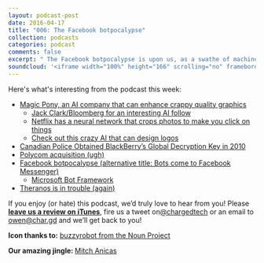 ```yaml
---
layout: podcast-post
date: 2016-04-17
title: "006: The Facebook botpocalypse"
collection: podcasts
categories: podcast
comments: false
excerpt: " The Facebook botpocalypse is upon us, as a swathe of machines descend on Messenger to converse with you about the weather. That, and John and Owen talk about Magic Pony, Artificial Intelligence, BlackBerry's shady dealings and a whole lot more."
soundcloud: '<iframe width="100%" height="166" scrolling="no" frameborder="no" src="https://w.soundcloud.com/player/?url=https%3A//api.soundcloud.com/tracks/284554987&amp;color=ff5500&amp;auto_play=false&amp;hide_related=false&amp;show_comments=true&amp;show_user=true&amp;show_reposts=false"></iframe>'
---
```

Here's what's interesting from the podcast this week:

<ul>
  <li><a href="http://techcrunch.com/2016/04/14/magic-ponys-neural-network-dreams-up-new-imagery-to-expand-an-existing-picture/">Magic Pony, an AI company that can enhance crappy quality graphics</a>
<ul>
  <li><a href="http://www.bloomberg.com/authors/AR9W2-bWwKY/jack-clark">Jack Clark/Bloomberg for an interesting AI follow</a></li>
  <li><a href="http://www.wired.com/2016/03/netflixs-grand-maybe-crazy-plan-conquer-world/">Netflix has a neural network that crops photos to make you click on things</a></li>
  <li><a href="http://www.fastcodesign.com/3058852/what-happens-when-you-apply-machine-learning-to-logo-design">Check out this crazy AI that can design logos</a></li>
</ul>
</li>
  <li><a href="https://news.vice.com/article/exclusive-canada-police-obtained-blackberrys-global-decryption-key-how">Canadian Police Obtained BlackBerry’s Global Decryption Key in 2010</a></li>
  <li><a href="http://www.wsj.com/articles/mitel-networks-to-acquire-polycom-for-1-8-billion-1460718185">Polycom acquisition (ugh)</a></li>
  <li><a href="http://techcrunch.com/2016/04/12/agents-on-messenger/">Facebook botpocalypse (alternative title: Bots come to Facebook Messenger)</a>
<ul>
  <li><a href="https://dev.botframework.com/">Microsoft Bot Framework</a></li>
</ul>
</li>
  <li><a href="http://techcrunch.com/2016/04/13/regulators-plan-to-revoke-theranos-federal-license-and-ban-founder-elizabeth-holmes/">Theranos is in trouble (again)</a></li>
</ul>

If you enjoy (or hate) this podcast, we’d truly love to hear from you! Please <strong><a href="https://itunes.apple.com/nz/podcast/charged-tech-podcast/id1090693983">leave us a review on iTunes</a></strong>, fire us a tweet on<a href="http://twitter.com/chargedtech">@chargedtech</a> or an email to <a href="mailto:owen@char.gd">owen@char.gd</a> and we’ll get back to you!

<strong>Icon thanks to:</strong> <a href="https://thenounproject.com/search/?q=bot&amp;i=50319">buzzyrobot from the Noun Project</a>

<strong>Our amazing jingle: </strong><a href="http://thisismit.ch/">Mitch Anicas</a>